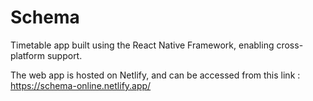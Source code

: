 # Schema
Timetable app built using the React Native Framework, enabling cross-platform support.

The web app is hosted on Netlify, and can be accessed from this link : https://schema-online.netlify.app/

